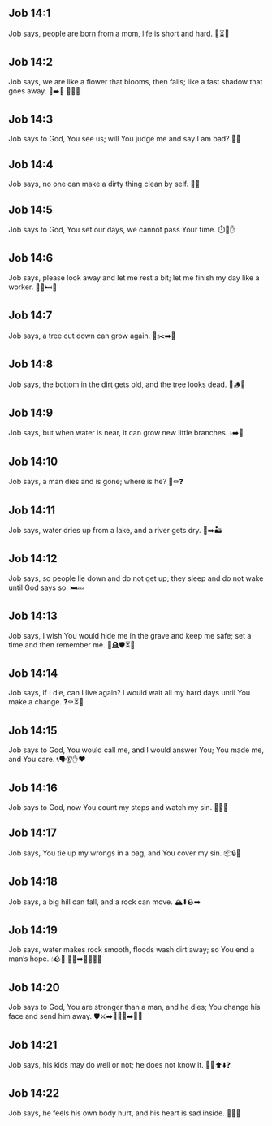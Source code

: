 ## Job 14:1
Job says, people are born from a mom, life is short and hard. 👶⏳😢
## Job 14:2
Job says, we are like a flower that blooms, then falls; like a fast shadow that goes away. 🌸➡️🥀 🏃‍♂️💨
## Job 14:3
Job says to God, You see us; will You judge me and say I am bad? 👀🙏
## Job 14:4
Job says, no one can make a dirty thing clean by self. 🧼🚫
## Job 14:5
Job says to God, You set our days, we cannot pass Your time. ⏱️📆✋
## Job 14:6
Job says, please look away and let me rest a bit; let me finish my day like a worker. 🙏😔🛏️👷
## Job 14:7
Job says, a tree cut down can grow again. 🌳✂️➡️🌱
## Job 14:8
Job says, the bottom in the dirt gets old, and the tree looks dead. 🌳🪵😔
## Job 14:9
Job says, but when water is near, it can grow new little branches. 💧➡️🌿
## Job 14:10
Job says, a man dies and is gone; where is he? 👤⚰️❓
## Job 14:11
Job says, water dries up from a lake, and a river gets dry. 🌊➡️🏜️
## Job 14:12
Job says, so people lie down and do not get up; they sleep and do not wake until God says so. 🛏️💤
## Job 14:13
Job says, I wish You would hide me in the grave and keep me safe; set a time and then remember me. 🙏🪦🛡️⏳📝
## Job 14:14
Job says, if I die, can I live again? I would wait all my hard days until You make a change. ❓⚰️⏳🔁
## Job 14:15
Job says to God, You would call me, and I would answer You; You made me, and You care. 📞🗣️👂✋❤️
## Job 14:16
Job says to God, now You count my steps and watch my sin. 👣📏👀
## Job 14:17
Job says, You tie up my wrongs in a bag, and You cover my sin. 📦🔒🫳
## Job 14:18
Job says, a big hill can fall, and a rock can move. 🏔️⬇️🪨➡️
## Job 14:19
Job says, water makes rock smooth, floods wash dirt away; so You end a man’s hope. 💧🪨🫧 🌊🧹➡️🧍‍♂️💭❌
## Job 14:20
Job says to God, You are stronger than a man, and he dies; You change his face and send him away. 🛡️⚔️➡️👤😶‍🌫️➡️🚶‍♂️
## Job 14:21
Job says, his kids may do well or not; he does not know it. 🧒🧒⬆️⬇️❓
## Job 14:22
Job says, he feels his own body hurt, and his heart is sad inside. 🤕💔😔
